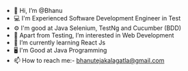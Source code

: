 - 👋 Hi, I’m @Bhanu
- 💻 I'm Experienced Software Development Engineer in Test
- ⚙️ I'm good at Java Selenium, TestNg and Cucumber (BDD)
- 👀 Apart from Testing, I’m interested in Web Development
- 🌱 I’m currently learning React Js
- 🖥️ I'm Good at Java Programming
- 📫 How to reach me:- bhanutejakalagatla@gmail.com

<!---
cleverBhanu/cleverBhanu is a ✨ special ✨ repository because its `README.md` (this file) appears on your GitHub profile.
You can click the Preview link to take a look at your changes.
--->
